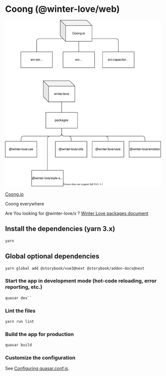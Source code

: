 # Coong (@winter-love/web)

![project](media/packages.svg)

[Coong.io](https://coong.io)

Coong everywhere


Are You looking for @winter-love/x ?
[Winter Love packages document](https://winter-love.github.io/web/)


## Install the dependencies (yarn 3.x)
```bash
yarn
```

## Global optional dependencies
```bash
yarn global add @storybook/vue3@next @storybook/addon-docs@next 
```

### Start the app in development mode (hot-code reloading, error reporting, etc.)
```bash
quasar dev``
```

### Lint the files
```bash
yarn run lint
```

### Build the app for production
```bash
quasar build
```

### Customize the configuration
See [Configuring quasar.conf.js](https://v2.quasar.dev/quasar-cli/quasar-conf-js).
